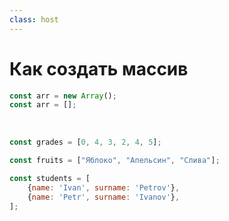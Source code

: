 ```yaml
---
class: host
---
```


# Как создать массив

```js
const arr = new Array();
const arr = [];
```

<br />

```js {hide|all}
const grades = [0, 4, 3, 2, 4, 5];

const fruits = ["Яблоко", "Апельсин", "Слива"];

const students = [
    {name: 'Ivan', surname: 'Petrov'},
    {name: 'Petr', surname: 'Ivanov'},
];
```

<style>
.host code {
  font-size: 1.5rem;
}

</style>
